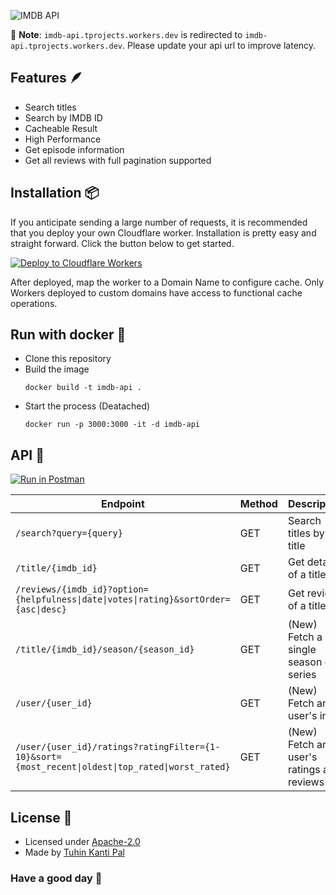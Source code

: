 ![IMDB API](https://user-images.githubusercontent.com/51857187/170807293-a52d8141-f743-4501-82e5-55e3d4286e61.jpg)

📖 **Note**: `imdb-api.tprojects.workers.dev` is redirected to `imdb-api.tprojects.workers.dev`. Please update your api url to improve latency.

## Features 🪶

- Search titles
- Search by IMDB ID
- Cacheable Result
- High Performance
- Get episode information
- Get all reviews with full pagination supported

## Installation 📦

If you anticipate sending a large number of requests, it is recommended that you deploy your own Cloudflare worker. Installation is pretty easy and straight forward. Click the button below to get started.

[![Deploy to Cloudflare Workers](https://deploy.workers.cloudflare.com/button)](https://deploy.workers.cloudflare.com/?url=https://github.com/tuhinpal/imdb-api)

After deployed, map the worker to a Domain Name to configure cache. Only Workers deployed to custom domains have access to functional cache operations.


## Run with docker 🐋

- Clone this repository
- Build the image
  ```
  docker build -t imdb-api .
  ```
- Start the process (Deatached)
  ```
  docker run -p 3000:3000 -it -d imdb-api
  ```

## API 📡

[![Run in Postman](https://run.pstmn.io/button.svg)](https://app.getpostman.com/run-collection/12162111-12f08f8e-a76b-4cf4-a7b9-17cb9f95dd82?action=collection%2Ffork&collection-url=entityId%3D12162111-12f08f8e-a76b-4cf4-a7b9-17cb9f95dd82%26entityType%3Dcollection%26workspaceId%3D7efe0056-efcd-49b1-bfd8-0854d36c1065)

| Endpoint                                                                                         | Method | Description                               | Example                                                                                       |
| ------------------------------------------------------------------------------------------------ | ------ | ----------------------------------------- | --------------------------------------------------------------------------------------------- |
| `/search?query={query}`                                                                          | GET    | Search titles by title                    | [Try It](https://imdb-api.projects.thetuhin.com/search?query=Little%20Things)                 |
| `/title/{imdb_id}`                                                                               | GET    | Get details of a title                    | [Try It](https://imdb-api.projects.thetuhin.com/title/tt6522580)                              |
| `/reviews/{imdb_id}?option={helpfulness\|date\|votes\|rating}&sortOrder={asc\|desc}`             | GET    | Get reviews of a title                    | [Try It](https://imdb-api.projects.thetuhin.com/reviews/tt6522580?option=date&sortOrder=desc) |
| `/title/{imdb_id}/season/{season_id}`                                                            | GET    | (New) Fetch a single season of a series   | [Try It](https://imdb-api.projects.thetuhin.com/title/tt6522580/season/4)                     |
| `/user/{user_id}`                                                                                | GET    | (New) Fetch an user's info                | [Try It](https://imdb-api.projects.thetuhin.com/user/ur82525142)                              |
| `/user/{user_id}/ratings?ratingFilter={1-10}&sort={most_recent\|oldest\|top_rated\|worst_rated}` | GET    | (New) Fetch an user's ratings and reviews | [Try It](https://imdb-api.projects.thetuhin.com/user/ur82525142/ratings)                      |

## License 🎯

- Licensed under [Apache-2.0](https://github.com/tuhinpal/imdb-api/blob/master/LICENSE)
- Made by [Tuhin Kanti Pal](https://github.com/tuhinpal)

### Have a good day 🤘
